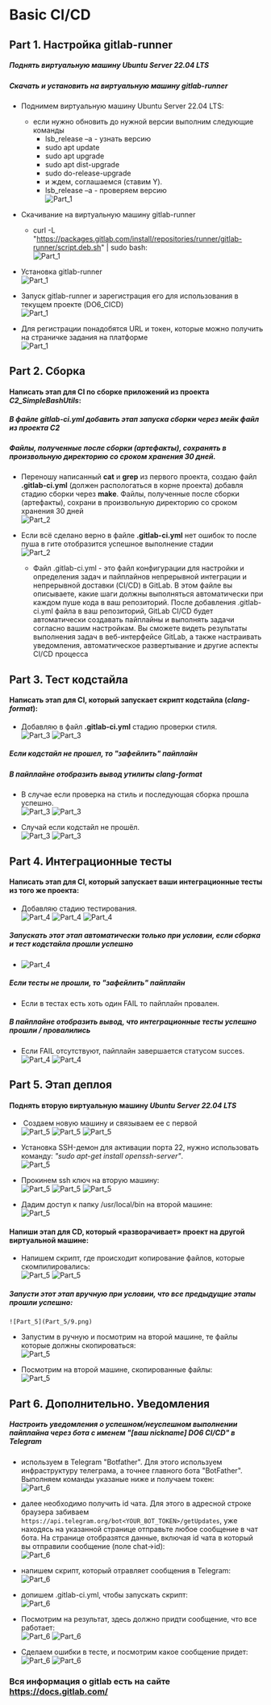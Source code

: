 # Basic CI/CD


## Part 1. Настройка gitlab-runner

##### Поднять виртуальную машину *Ubuntu Server 22.04 LTS*
##### Скачать и установить на виртуальную машину **gitlab-runner**
- Поднимем виртуальную машину Ubuntu Server 22.04 LTS:
    - если нужно обновить до нужной версии выполним следующие команды<br>
        - lsb_release –a - узнать версию
        - sudo apt update
        - sudo apt upgrade
        - sudo apt dist-upgrade
        - sudo do-release-upgrade
        - и ждем, соглашаемся (ставим Y).
        - lsb_release –a - проверяем версию<br>
    ![Part_1](Part_1/0.png)

- Скачивание на виртуальную машину gitlab-runner<br>
   - curl -L "https://packages.gitlab.com/install/repositories/runner/gitlab-runner/script.deb.sh" | sudo bash:<br>
    ![Part_1](Part_1/1.png)

- Установка gitlab-runner <br>
    ![Part_1](Part_1/2.png)

- Запуск gitlab-runner и зарегистрация его для использования в текущем проекте (DO6_CICD)<br>
    ![Part_1](Part_1/3.png)   

- Для регистрации понадобятся URL и токен, которые можно получить на страничке задания на платформе<br>
    ![Part_1](Part_1/4.png)


## Part 2. Сборка

#### Написать этап для **CI** по сборке приложений из проекта *C2_SimpleBashUtils*:
##### В файле _gitlab-ci.yml_ добавить этап запуска сборки через мейк файл из проекта _C2_
##### Файлы, полученные после сборки (артефакты), сохранять в произвольную директорию со сроком хранения 30 дней.

- Переношу написанный **cat** и **grep** из первого проекта, создаю файл **.gitlab-ci.yml** (должен распологаться в корне проекта) добавля стадию сборки через **make**. Файлы, полученные после сборки (артефакты), сохрани в произвольную директорию со сроком хранения 30 дней<br>
    ![Part_2](Part_2/1.png)

- Если всё сделано верно в файле **.gitlab-ci.yml** нет ошибок то после пуша в гите отобразится успешное выполнение стадии<br>
    ![Part_2](Part_2/2.png)
    - Файл .gitlab-ci.yml - это файл конфигурации для настройки и определения задач и пайплайнов непрерывной интеграции и непрерывной доставки (CI/CD) в GitLab. В этом файле вы описываете, какие шаги должны выполняться автоматически при каждом пуше кода в ваш репозиторий. После добавления .gitlab-ci.yml файла в ваш репозиторий, GitLab CI/CD будет автоматически создавать пайплайны и выполнять задачи согласно вашим настройкам. Вы сможете видеть результаты выполнения задач в веб-интерфейсе GitLab, а также настраивать уведомления, автоматическое развертывание и другие аспекты CI/CD процесса<br>



## Part 3. Тест кодстайла

#### Написать этап для **CI**, который запускает скрипт кодстайла (*clang-format*):

- Добавляю в файл **.gitlab-ci.yml** стадию проверки стиля.<br>
    ![Part_3](Part_3/1.png)
    ![Part_3](Part_3/2.png)

##### Если кодстайл не прошел, то "зафейлить" пайплайн
##### В пайплайне отобразить вывод утилиты *clang-format*

- В случае если проверка на стиль и последующая сборка прошла успешно.<br>
    ![Part_3](Part_3/3.png)
    ![Part_3](Part_3/3_1.png)

- Случай если кодстайл не прошёл.<br>
    ![Part_3](Part_3/4.png)
    ![Part_3](Part_3/4_1.png)


## Part 4. Интеграционные тесты

#### Написать этап для **CI**, который запускает ваши интеграционные тесты из того же проекта:

- Добавляю стадию тестирования.<br>
     ![Part_4](Part_4/1.png)
       ![Part_4](Part_4/1_1.png)
       ![Part_4](Part_4/1_2.png)

##### Запускать этот этап автоматически только при условии, если сборка и тест кодстайла прошли успешно
-    ![Part_4](Part_4/2.png)

##### Если тесты не прошли, то "зафейлить" пайплайн

- Если в тестах есть хоть один FAIL то пайплайн провален.<br>


##### В пайплайне отобразить вывод, что интеграционные тесты успешно прошли / провалились

- Если FAIL отсутствуют, пайплайн завершается статусом succes.<br>
    ![Part_4](Part_4/3.png)
    ![Part_4](Part_4/3_1.png)


## Part 5. Этап деплоя

#### Поднять вторую виртуальную машину *Ubuntu Server 22.04 LTS*

-  Создаем новую машину и связываем ее с первой<br>
    ![Part_5](Part_5/0.png)
    ![Part_5](Part_5/1.png)
    ![Part_5](Part_5/2.png)

- Установка SSH-демон для активации порта 22, нужно использовать команду: *"sudo apt-get install openssh-server"*.<br>
     ![Part_5](Part_5/2_1.png)

- Прокинем ssh ключ на вторую машину:<br>
    ![Part_5](Part_5/3.png)
    ![Part_5](Part_5/4.png)
    ![Part_5](Part_5/5.png)

- Дадим доступ к папку /usr/local/bin на второй машине:<br>
    ![Part_5](Part_5/6.png)

#### Напиши этап для CD, который «разворачивает» проект на другой виртуальной машине:
- Напишем скрипт, где происходит копирование файлов, которые скомпилировались:<br>
    ![Part_5](Part_5/7.png)
    ![Part_5](Part_5/8.png)

##### Запусти этот этап вручную при условии, что все предыдущие этапы прошли успешно:
    ![Part_5](Part_5/9.png)

- Запустим в ручную и посмотрим на второй машине, те файлы которые должны скопироваться:<br>
    ![Part_5](Part_5/10.png)

- Посмотрим на второй машине, скопированные файлы:<br>
    ![Part_5](Part_5/11.png)


## Part 6. Дополнительно. Уведомления

##### Настроить уведомления о успешном/неуспешном выполнении пайплайна через бота с именем "[ваш nickname] DO6 CI/CD" в *Telegram*

- используем в Telegram "Botfather". Для этого используем инфраструктуру телеграма, а точнее главного бота "BotFather". Выполняем команды указаные ниже и получаем токен:<br>
    ![Part_6](Part_6/0.png)

- далее необходимо получить id чата. Для этого в адресной строке браузера забиваем `https://api.telegram.org/bot<YOUR_BOT_TOKEN>/getUpdates`, уже находясь на указанной странице отправьте любое сообщение в чат бота. На странице отобразятся данные, включая id чата в который вы отправили сообщение (поле chat->id):<br>
    ![Part_6](Part_6/0_1.png)

- напишем скрипт, который отравляет сообщения в  Telegram:<br>
    ![Part_6](Part_6/1.png)

- допишем .gitlab-ci.yml, чтобы запускать скрипт:<br>
    ![Part_6](Part_6/2.png)

- Посмотрим на результат, здесь должно придти сообщение, что все работает:<br>
    ![Part_6](Part_6/3.png)
    ![Part_6](Part_6/4.png)
    
- Сделаем ошибки в тесте, и посмотрим какое сообщение придет:<br>
    ![Part_6](Part_6/5.png)
    ![Part_6](Part_6/6.png)


### Вся информация о gitlab есть на сайте https://docs.gitlab.com/
